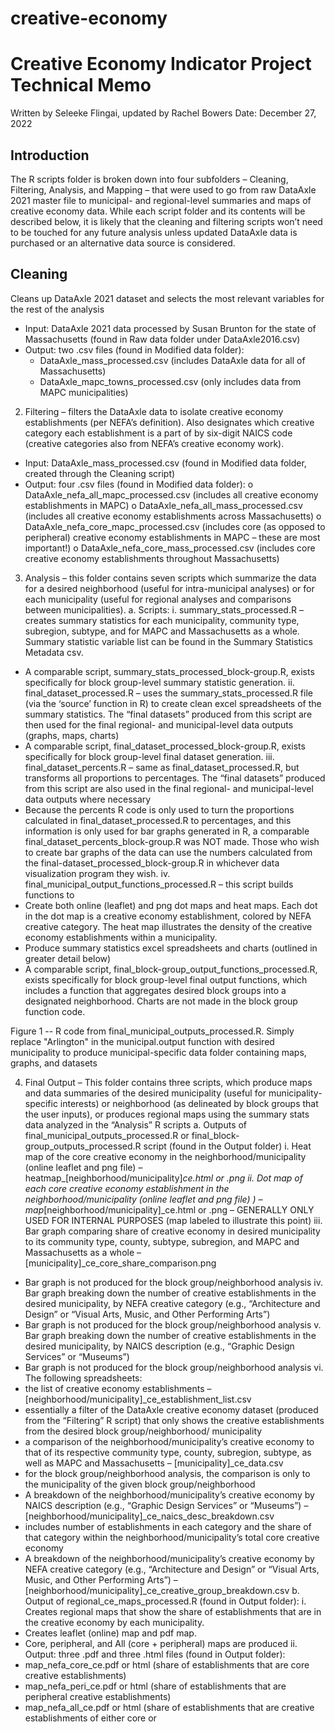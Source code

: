 # creative-economy

# Creative Economy Indicator Project Technical Memo

Written by Seleeke Flingai, updated by Rachel Bowers
Date: December 27, 2022

## Introduction
The R scripts folder is broken down into four subfolders – Cleaning, Filtering, Analysis, and Mapping – that were used to go from raw DataAxle 2021 master file to municipal- and regional-level summaries and maps of creative economy data. 
While each script folder and its contents will be described below, it is likely that the cleaning and filtering scripts won’t need to be touched for any future analysis unless updated DataAxle data is purchased or an alternative data source is considered. 



## Cleaning
Cleans up DataAxle 2021 dataset and selects the most relevant variables for the rest of the analysis
- Input: DataAxle 2021 data processed by Susan Brunton for the state of Massachusetts (found in Raw data folder under DataAxle2016.csv)
- Output: two .csv files (found in Modified data folder): 
    - DataAxle_mass_processed.csv (includes DataAxle data for all of Massachusetts)
    - DataAxle_mapc_towns_processed.csv (only includes data from MAPC municipalities)

2.	Filtering – filters the DataAxle data to isolate creative economy establishments (per NEFA’s definition). Also designates which creative category each establishment is a part of by six-digit NAICS code (creative categories also from NEFA’s creative economy work).
-	Input: DataAxle_mass_processed.csv (found in Modified data folder, created through the Cleaning script)
-	Output: four .csv files (found in Modified data folder):
o	DataAxle_nefa_all_mapc_processed.csv (includes all creative economy establishments in MAPC)
o	DataAxle_nefa_all_mass_processed.csv (includes all creative economy establishments across Massachusetts)
o	DataAxle_nefa_core_mapc_processed.csv (includes core (as opposed to peripheral) creative economy establishments in MAPC – these are most important!)
o	DataAxle_nefa_core_mass_processed.csv (includes core creative economy establishments throughout Massachusetts)

3.	Analysis – this folder contains seven scripts which summarize the data for a desired neighborhood (useful for intra-municipal analyses) or for each municipality (useful for regional analyses and comparisons between municipalities).
a.	Scripts: 
i.	summary_stats_processed.R – creates summary statistics for each municipality, community type, subregion, subtype, and for MAPC and Massachusetts as a whole. Summary statistic variable list can be found in the Summary Statistics Metadata csv. 
-	A comparable script, summary_stats_processed_block-group.R, exists specifically for block group-level summary statistic generation.
ii.	final_dataset_processed.R – uses the summary_stats_processed.R file (via the ‘source’ function in R) to create clean excel spreadsheets of the summary statistics. The “final datasets” produced from this script are then used for the final regional- and municipal-level data outputs (graphs, maps, charts)
-	A comparable script, final_dataset_processed_block-group.R, exists specifically for block group-level final dataset generation.
iii.	final_dataset_percents.R – same as final_dataset_processed.R, but transforms all proportions to percentages. The “final datasets” produced from this script are also used in the final regional- and municipal-level data outputs where necessary
-	Because the percents R code is only used to turn the proportions calculated in final_dataset_processed.R to percentages, and this information is only used for bar graphs generated in R, a comparable final_dataset_percents_block-group.R was NOT made. Those who wish to create bar graphs of the data can use the numbers calculated from the final-dataset_processed_block-group.R in whichever data visualization program they wish.
iv.	final_municipal_output_functions_processed.R – this script builds functions to
-	Create both online (leaflet) and png dot maps and heat maps. Each dot in the dot map is a creative economy establishment, colored by NEFA creative category. The heat map illustrates the density of the creative economy establishments within a municipality. 
-	Produce summary statistics excel spreadsheets and charts (outlined in greater detail below)
-	A comparable script, final_block-group_output_functions_processed.R, exists specifically for block group-level final output functions, which includes a function that aggregates desired block groups into a designated neighborhood. Charts are not made in the block group function code. 

 
Figure 1 -- R code from final_municipal_outputs_processed.R. Simply replace "Arlington" in the municipal.output function with desired municipality to produce municipal-specific data folder containing maps, graphs, and datasets

4.	Final Output – This folder contains three scripts, which produce maps and data summaries of the desired municipality (useful for municipality-specific interests) or neighborhood (as delineated by block groups that the user inputs), or produces regional maps using the summary stats data analyzed in the “Analysis” R scripts
a.	Outputs of final_municipal_outputs_processed.R or final_block-group_outputs_processed.R script (found in the Output folder)
i.	Heat map of the core creative economy in the neighborhood/municipality (online leaflet and png file) – heatmap_[neighborhood/municipality]_ce.html or .png
ii.	Dot map of each core creative economy establishment in the neighborhood/municipality (online leaflet and png file) ) – map_[neighborhood/municipality]_ce.html or .png – GENERALLY ONLY USED FOR INTERNAL PURPOSES (map labeled to illustrate this point)
iii.	Bar graph comparing share of creative economy in desired municipality to its community type, county, subtype, subregion, and MAPC and Massachusetts as a whole – [municipality]_ce_core_share_comparison.png
-	Bar graph is not produced for the block group/neighborhood analysis
iv.	Bar graph breaking down the number of creative establishments in the desired municipality, by NEFA creative category (e.g., “Architecture and Design” or “Visual Arts, Music, and Other Performing Arts”)
-	Bar graph is not produced for the block group/neighborhood analysis
v.	Bar graph breaking down the number of creative establishments in the desired municipality, by NAICS description (e.g., “Graphic Design Services” or “Museums”)
-	Bar graph is not produced for the block group/neighborhood analysis
vi.	The following spreadsheets:
-	the list of creative economy establishments – [neighborhood/municipality]_ce_establishment_list.csv
-	essentially a filter of the DataAxle creative economy dataset (produced from the “Filtering” R script) that only shows the creative establishments from the desired block group/neighborhood/ municipality
-	a comparison of the neighborhood/municipality’s creative economy to that of its respective community type, county, subregion, subtype, as well as MAPC and Massachusetts – [municipality]_ce_data.csv
-	for the block group/neighborhood analysis, the comparison is only to the municipality of the given block group/neighborhood
-	A breakdown of the neighborhood/municipality’s creative economy by NAICS description (e.g., “Graphic Design Services” or “Museums”) – [neighborhood/municipality]_ce_naics_desc_breakdown.csv
-	includes number of establishments in each category and the share of that category within the neighborhood/municipality’s total core creative economy
-	A breakdown of the neighborhood/municipality’s creative economy by NEFA creative category (e.g., “Architecture and Design” or “Visual Arts, Music, and Other Performing Arts”) – [neighborhood/municipality]_ce_creative_group_breakdown.csv
b.	Output of regional_ce_maps_processed.R (found in Output folder):
i.	Creates regional maps that show the share of establishments that are in the creative economy by each municipality. 
-	Creates leaflet (online) map and pdf map. 
-	Core, peripheral, and All (core + peripheral) maps are produced
ii.	Output: three .pdf and three .html files (found in Output folder):
-	map_nefa_core_ce.pdf or html (share of establishments that are core creative establishments)
-	map_nefa_peri_ce.pdf or html (share of establishments that are peripheral creative establishments)
-	map_nefa_all_ce.pdf or html (share of establishments that are creative establishments of either core or 
